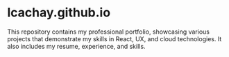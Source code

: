 # lcachay.github.io
This repository contains my professional portfolio, showcasing various projects that demonstrate my skills in React, UX, and cloud technologies. It also includes my resume, experience, and skills.
